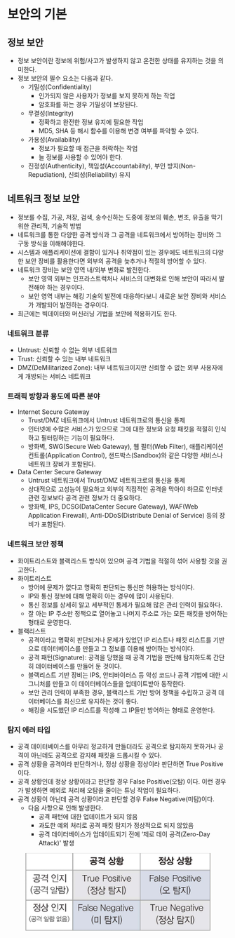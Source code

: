 # 보안의 기본

## 정보 보안

* 정보 보안이란 정보에 위험/사고가 발생하지 않고 온전한 상태를 유지하는 것을 의미한다.
* 정보 보안의 필수 요소는 다음과 같다.
  * 기밀성(Confidentiality)
    * 인가되지 않은 사용자가 정보를 보지 못하게 하는 작업
    * 암호화를 하는 경우 기밀성이 보장된다.
  * 무결성(Integrity)
    * 정확하고 완전한 정보 유지에 필요한 작업
    * MD5, SHA 등 해시 함수를 이용해 변경 여부를 파악할 수 있다.
  * 가용성(Availability)
    * 정보가 필요할 때 접근을 허락하는 작업
    * 늘 정보를 사용할 수 있어야 한다.
  * 진정성(Authenticity), 책임성(Accountability), 부인 방지(Non-Repudiation), 신뢰성(Reliability) 유지

## 네트워크 정보 보안

* 정보를 수집, 가공, 저장, 검색, 송수신하는 도중에 정보의 훼손, 변조, 유출을 막기 위한 관리적, 기술적 방법
* 네트워크를 통한 다양한 공격 방식과 그 공격을 네트워크에서 방어하는 장비와 그 구동 방식을 이해해야한다.
* 시스템과 애플리케이션에 결함이 있거나 취약점이 있는 경우에도 네트워크의 다양한 보안 장비를 활용한다면 외부의 공격을 늦추거나 적절히 방어할 수 있다.
* 네트워크 장비는 보안 영역 내/외부 변화로 발전한다.
  * 보안 영역 외부는 인프라스트럭처나 서비스의 대변화로 인해 보안이 따라서 발전해야 하는 경우이다.
  * 보안 영역 내부는 해킹 기술의 발전에 대응하다보니 새로운 보안 장비와 서비스가 개발되어 발전하는 경우이다.
* 최근에는 빅데이터와 머신러닝 기법을 보안에 적용하기도 한다.

### 네트워크 분류

* Untrust: 신뢰할 수 없는 외부 네트워크
* Trust: 신뢰할 수 있는 내부 네트워크
* DMZ(DeMilitarized Zone): 내부 네트워크이지만 신뢰할 수 없는 외부 사용자에게 개방되는 서비스 네트워크

### 트래픽 방향과 용도에 따른 분야

* Internet Secure Gateway
  * Trust/DMZ 네트워크에서 Untrust 네트워크로의 통신을 통제
  * 인터넷에 수많은 서비스가 있으므로 그에 대한 정보와 요청 패킷을 적절히 인식하고 필터링하는 기능이 필요하다.
  * 방화벽, SWG(Secure Web Gateway), 웹 필터(Web Filter), 애플리케이션 컨트롤(Application Control), 샌드박스(Sandbox)와 같은 다양한 서비스나 네트워크 장비가 포함된다.
* Data Center Secure Gateway
  * Untrust 네트워크에서 Trust/DMZ 네트워크로의 통신을 통제
  * 상대적으로 고성능이 필요하고 외부의 직접적인 공격을 막아야 하므로 인터넷 관련 정보보다 공격 관련 정보가 더 중요하다.
  * 방화벽, IPS, DCSG(DataCenter Secure Gateway), WAF(Web Application Firewall), Anti-DDoS(Distribute Denial of Service) 등의 장비가 포함된다.

### 네트워크 보안 정책

* 화이트리스트와 블랙리스트 방식이 있으며 공격 기법을 적절히 섞어 사용할 것을 권고한다.
* 화이트리스트
  * 방어에 문제가 없다고 명확히 판단되는 통신만 허용하는 방식이다.
  * IP와 통신 정보에 대해 명확히 아는 경우에 많이 사용된다.
  * 통신 정보를 상세히 알고 세부적인 통제가 필요해 많은 관리 인력이 필요하다.
  * 잘 아는 IP 주소만 정책으로 열어놓고 나머지 주소로 가는 모든 패킷을 방어하는 형태로 운영한다.
* 블랙리스트
  * 공격이라고 명확히 판단되거나 문제가 있었던 IP 리스트나 패킷 리스트를 기반으로 데이터베이스를 만들고 그 정보를 이용해 방어하는 방식이다.
  * 공격 패턴(Signature): 공격을 당했을 때 공격 기법을 판단해 탐지하도록 간단히 데이터베이스를 만들어 둔 것이다.
  * 블랙리스트 기반 장비는 IPS, 안티바이러스 등 악성 코드나 공격 기법에 대한 시그니처를 만들고 이 데이터베이스들을 업데이트받아 동작한다.
  * 보안 관리 인력이 부족한 경우, 블랙리스트 기반 방어 정책을 수립하고 공격 데이터베이스를 최신으로 유지하는 것이 좋다.
  * 해킹을 시도했던 IP 리스트를 작성해 그 IP들만 방어하는 형태로 운영한다.

### 탐지 에러 타입

* 공격 데이터베이스를 아무리 정교하게 만들더라도 공격으로 탐지하지 못하거나 공격이 아닌데도 공격으로 감지해 패킷을 드롭시킬 수 있다.
* 공격 상황을 공격이라 판단하거나, 정상 상황을 정상이라 판단하면 True Positive이다.
* 공격 상황인데 정상 상황이라고 판단할 경우 False Positive(오탐) 이다. 이런 경우가 발생하면 예외로 처리해 오탐을 줄이는 튜닝 작업이 필요하다.
* 공격 상황이 아닌데 공격 상황이라고 판단할 경우 False Negative(미탐)이다.
  * 다음 사항으로 인해 발생한다.
    * 공격 패턴에 대한 업데이트가 되지 않음
    * 과도한 예외 처리로 공격 패킷 탐지가 정상적으로 되지 않았음
    * 공격 데이터베이스가 업데이트되기 전에 ‘제로 데이 공격(Zero-Day Attack)' 발생

<figure><img src="../../../.gitbook/assets/image (42).png" alt=""><figcaption></figcaption></figure>
